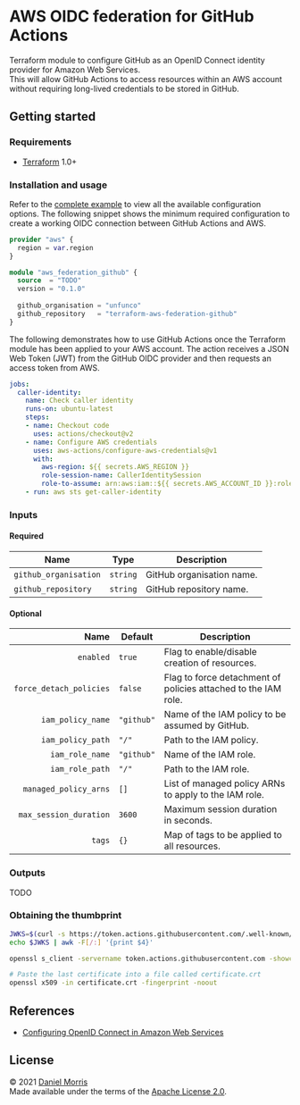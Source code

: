 # AWS OIDC federation for GitHub Actions

Terraform module to configure GitHub as an OpenID Connect identity provider for
Amazon Web Services.  
This will allow GitHub Actions to access resources within an AWS account without
requiring long-lived credentials to be stored in GitHub.

## Getting started

### Requirements

* [Terraform] 1.0+

### Installation and usage

Refer to the [complete example] to view all the available configuration options.
The following snippet shows the minimum required configuration to create a
working OIDC connection between GitHub Actions and AWS.

```terraform
provider "aws" {
  region = var.region
}

module "aws_federation_github" {
  source  = "TODO"
  version = "0.1.0"
  
  github_organisation = "unfunco"
  github_repository   = "terraform-aws-federation-github"
}
```

The following demonstrates how to use GitHub Actions once the Terraform module
has been applied to your AWS account. The action receives a JSON Web Token (JWT)
from the GitHub OIDC provider and then requests an access token from AWS.

```yaml
jobs:
  caller-identity:
    name: Check caller identity
    runs-on: ubuntu-latest
    steps:
    - name: Checkout code
      uses: actions/checkout@v2
    - name: Configure AWS credentials
      uses: aws-actions/configure-aws-credentials@v1
      with:
        aws-region: ${{ secrets.AWS_REGION }}
        role-session-name: CallerIdentitySession
        role-to-assume: arn:aws:iam::${{ secrets.AWS_ACCOUNT_ID }}:role/github
    - run: aws sts get-caller-identity
```

### Inputs

#### Required

| Name                   | Type     | Description               |
| ---------------------- | -------- | ------------------------- |
| `github_organisation`  | `string` | GitHub organisation name. |
| `github_repository`    | `string` | GitHub repository name.   |

#### Optional

| Name                    | Default    | Description                                                    |
| ----------------------: | ---------- | -------------------------------------------------------------- |
| `enabled`               | `true`     | Flag to enable/disable creation of resources.                  |
| `force_detach_policies` | `false`    | Flag to force detachment of policies attached to the IAM role. |
| `iam_policy_name`       | `"github"` | Name of the IAM policy to be assumed by GitHub.                |
| `iam_policy_path`       | `"/"`      | Path to the IAM policy.                                        |
| `iam_role_name`         | `"github"` | Name of the IAM role.                                          |
| `iam_role_path`         | `"/"`      | Path to the IAM role.                                          |
| `managed_policy_arns`   | `[]`       | List of managed policy ARNs to apply to the IAM role.          |
| `max_session_duration`  | `3600`     | Maximum session duration in seconds.                           |
| `tags`                  | `{}`       | Map of tags to be applied to all resources.                    |

### Outputs

TODO

### Obtaining the thumbprint

```bash
JWKS=$(curl -s https://token.actions.githubusercontent.com/.well-known/openid-configuration | jq -r '.jwks_uri')
echo $JWKS | awk -F[/:] '{print $4}'

openssl s_client -servername token.actions.githubusercontent.com -showcerts -connect token.actions.githubusercontent.com:443

# Paste the last certificate into a file called certificate.crt
openssl x509 -in certificate.crt -fingerprint -noout
```

## References

* [Configuring OpenID Connect in Amazon Web Services]

## License

© 2021 [Daniel Morris](https://unfun.co)  
Made available under the terms of the [Apache License 2.0].

[Apache License 2.0]: LICENSE.md
[Complete example]: examples/complete
[Configuring OpenID Connect in Amazon Web Services]: https://docs.github.com/en/actions/deployment/security-hardening-your-deployments/configuring-openid-connect-in-amazon-web-services
[Make]: https://www.gnu.org/software/make/
[Terraform]: https://www.terraform.io
